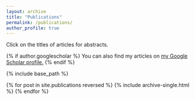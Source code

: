 ```yaml
---
layout: archive
title: "Publications"
permalink: /publications/
author_profile: true
---
```


Click on the titles of articles for abstracts.

{% if author.googlescholar %}
  You can also find my articles on <u><a href="{{author.googlescholar}}">my Google Scholar profile</a>.</u>
{% endif %}

{% include base_path %}

{% for post in site.publications reversed %}
  {% include archive-single.html %}
{% endfor %}
